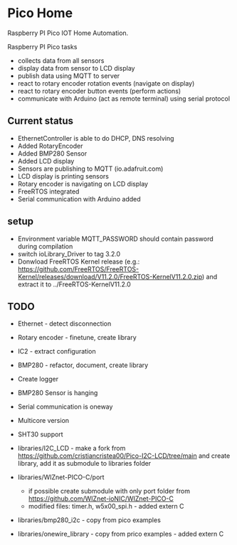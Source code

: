 # Pico Home
Raspberry PI Pico IOT Home Automation.

Raspberry PI Pico tasks
- collects data from all sensors
- display data from sensor to LCD display
- publish data using MQTT to server
- react to rotary encoder rotation events (navigate on display)
- react to rotary encoder button events (perform actions)
- communicate with Arduino (act as remote terminal) using serial protocol

## Current status
- EthernetController is able to do DHCP, DNS resolving
- Added RotaryEncoder
- Added BMP280 Sensor
- Added LCD display
- Sensors are publishing to MQTT (io.adafruit.com)
- LCD display is printing sensors
- Rotary encoder is navigating on LCD display
- FreeRTOS integrated
- Serial communication with Arduino added

## setup
- Environment variable MQTT_PASSWORD should contain password during compilation
- switch ioLibrary_Driver to tag 3.2.0
- Donwload FreeRTOS Kernel release (e.g.: https://github.com/FreeRTOS/FreeRTOS-Kernel/releases/download/V11.2.0/FreeRTOS-KernelV11.2.0.zip) and extract it to ../FreeRTOS-KernelV11.2.0

## TODO
- Ethernet - detect disconnection
- Rotary encoder - finetune, create library
- IC2 - extract configuration
- BMP280 - refactor, document, create library
- Create logger
- BMP280 Sensor is hanging
- Serial communication is oneway
- Multicore version
- SHT30 support

- libraries/I2C_LCD - make a fork from https://github.com/cristiancristea00/Pico-I2C-LCD/tree/main and create library, add it as submodule to libraries folder
- libraries/WIZnet-PICO-C/port
    - if possible create submodule with only port folder from https://github.com/WIZnet-ioNIC/WIZnet-PICO-C
    - modified files: timer.h, w5x00_spi.h - added extern C
- libraries/bmp280_i2c - copy from pico examples
- libraries/onewire_library - copy from prico examples - added extern C
